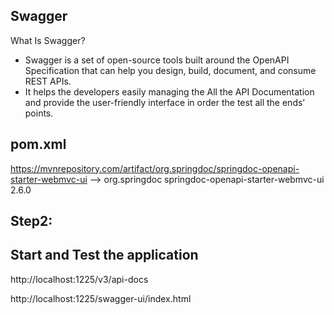 Swagger
--
What Is Swagger?
-	Swagger is a set of open-source tools built around the OpenAPI Specification that can help you design, build, document, and consume REST APIs.
-	It helps the developers easily managing the All the API Documentation and provide the user-friendly interface in order the test all the ends’ points.

pom.xml
---
https://mvnrepository.com/artifact/org.springdoc/springdoc-openapi-starter-webmvc-ui -->
		<dependency>
			<groupId>org.springdoc</groupId>
			<artifactId>springdoc-openapi-starter-webmvc-ui</artifactId>
			<version>2.6.0</version>
		</dependency>

Step2:
--
Start and Test the application
--
http://localhost:1225/v3/api-docs

http://localhost:1225/swagger-ui/index.html




